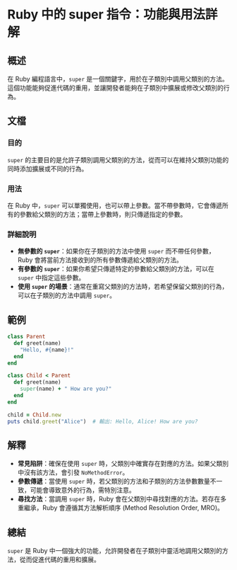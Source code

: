 <!--
Meta Description: # Ruby 中的 super 指令：功能與用法詳解 ## 概述 在 Ruby 編程語言中，`super` 是一個關鍵字，用於在子類別中調用父類別的方法。這個功能能夠促進代碼的重用，並讓開發者能夠在子類別中擴展或修改父類別的行為。 ## 文檔 ### 目的 `super` 的主要目的是允許子類別調用...
Meta Keywords: super, ruby, name, end, child
-->

# Ruby 中的 super 指令：功能與用法詳解

## 概述
在 Ruby 編程語言中，`super` 是一個關鍵字，用於在子類別中調用父類別的方法。這個功能能夠促進代碼的重用，並讓開發者能夠在子類別中擴展或修改父類別的行為。

## 文檔
### 目的
`super` 的主要目的是允許子類別調用父類別的方法，從而可以在維持父類別功能的同時添加擴展或不同的行為。

### 用法
在 Ruby 中，`super` 可以單獨使用，也可以帶上參數。當不帶參數時，它會傳遞所有的參數給父類別的方法；當帶上參數時，則只傳遞指定的參數。

### 詳細說明
- **無參數的 `super`**：如果你在子類別的方法中使用 `super` 而不帶任何參數，Ruby 會將當前方法接收到的所有參數傳遞給父類別的方法。
- **有參數的 `super`**：如果你希望只傳遞特定的參數給父類別的方法，可以在 `super` 中指定這些參數。
- **使用 `super` 的場景**：通常在重寫父類別的方法時，若希望保留父類別的行為，可以在子類別的方法中調用 `super`。

## 範例
```ruby
class Parent
  def greet(name)
    "Hello, #{name}!"
  end
end

class Child < Parent
  def greet(name)
    super(name) + " How are you?"
  end
end

child = Child.new
puts child.greet("Alice")  # 輸出: Hello, Alice! How are you?
```

## 解釋
- **常見陷阱**：確保在使用 `super` 時，父類別中確實存在對應的方法。如果父類別中沒有該方法，會引發 `NoMethodError`。
- **參數傳遞**：當使用 `super` 時，若父類別的方法和子類別的方法參數數量不一致，可能會導致意外的行為，需特別注意。
- **尋找方法**：當調用 `super` 時，Ruby 會在父類別中尋找對應的方法。若存在多重繼承，Ruby 會遵循其方法解析順序 (Method Resolution Order, MRO)。

## 總結
`super` 是 Ruby 中一個強大的功能，允許開發者在子類別中靈活地調用父類別的方法，從而促進代碼的重用和擴展。